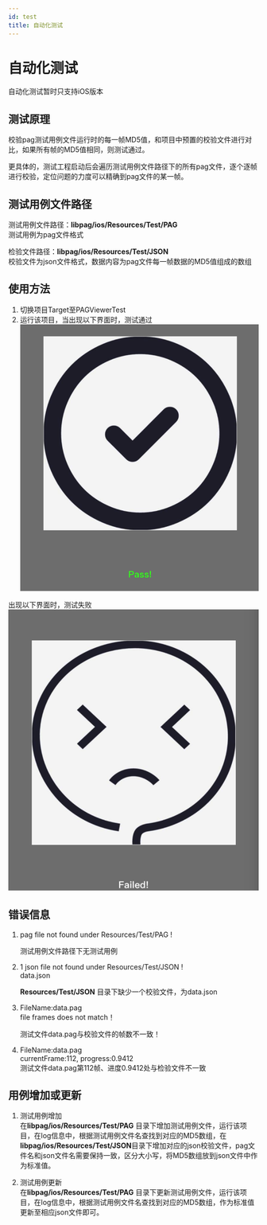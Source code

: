 ```yaml
---
id: test
title: 自动化测试
---
```


# 自动化测试
自动化测试暂时只支持iOS版本


## 测试原理
校验pag测试用例文件运行时的每一帧MD5值，和项目中预置的校验文件进行对比，如果所有帧的MD5值相同，则测试通过。

更具体的，测试工程启动后会遍历测试用例文件路径下的所有pag文件，逐个逐帧进行校验，定位问题的力度可以精确到pag文件的某一帧。


## 测试用例文件路径
测试用例文件路径：**libpag/ios/Resources/Test/PAG** <br/>
测试用例为pag文件格式

检验文件路径：**libpag/ios/Resources/Test/JSON** <br/>
校验文件为json文件格式，数据内容为pag文件每一帧数据的MD5值组成的数组


## 使用方法
 1. 切换项目Target至PAGViewerTest
 2. 运行该项目，当出现以下界面时，测试通过
  ![image](../website/static/img/success.png)
  
  出现以下界面时，测试失败
  ![image](../website/static/img/fail.png)

## 错误信息
 1. pag file not found under Resources/Test/PAG !
 
    测试用例文件路径下无测试用例
 
 2.  1 json file not found under Resources/Test/JSON !<br/>
     data.json
     
     **Resources/Test/JSON** 目录下缺少一个校验文件，为data.json
 3. FileName:data.pag<br/>
    file frames does not match！
    
    测试文件data.pag与校验文件的帧数不一致！
 4. FileName:data.pag<br/>
    currentFrame:112, progress:0.9412 <br/>
    测试文件data.pag第112帧、进度0.9412处与检验文件不一致


## 用例增加或更新
 1. 测试用例增加<br/>
    在**libpag/ios/Resources/Test/PAG** 目录下增加测试用例文件，运行该项目，在log信息中，根据测试用例文件名查找到对应的MD5数组，在**libpag/ios/Resources/Test/JSON**目录下增加对应的json校验文件，pag文件名和json文件名需要保持一致，区分大小写，将MD5数组放到json文件中作为标准值。
 
 2. 测试用例更新<br/>
    在**libpag/ios/Resources/Test/PAG** 目录下更新测试用例文件，运行该项目，在log信息中，根据测试用例文件名查找到对应的MD5数组，作为标准值更新至相应json文件即可。
    
    
   